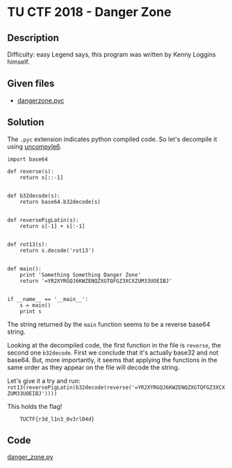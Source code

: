 # TU CTF 2018 - Danger Zone

## Description
Difficulty: easy
Legend says, this program was written by Kenny Loggins himself.

## Given files
- [dangerzone.pyc](./dangerzone.pyc)

## Solution
The `.pyc` extension indicates python compiled code. So let's decompile it using [uncompyle6](https://github.com/rocky/python-uncompyle6).

```
import base64

def reverse(s):
    return s[::-1]


def b32decode(s):
    return base64.b32decode(s)


def reversePigLatin(s):
    return s[-1] + s[:-1]


def rot13(s):
    return s.decode('rot13')


def main():
    print 'Something Something Danger Zone'
    return '=YR2XYRGQJ6KWZENQZXGTQFGZ3XCXZUM33UOEIBJ'


if __name__ == '__main__':
    s = main()
    print s
```

The string returned by the `main` function seems to be a reverse base64 string.

Looking at the decompiled code, the first function in the file is `reverse`, the second one `b32decode`. First we conclude that it's actually base32 and not base64. But, more importantly, it seems that applying the functions in the same order as they appear on the file will decode the string.

Let's give it a try and run: `rot13(reversePigLatin(b32decode(reverse('=YR2XYRGQJ6KWZENQZXGTQFGZ3XCXZUM33UOEIBJ'))))
`

This holds the flag!

```
    TUCTF{r3d_l1n3_0v3rl04d}
```

## Code
[danger_zone.py](./danger_zone.py)
